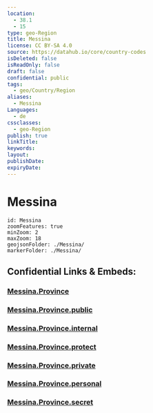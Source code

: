 ```yaml
---
location:
  - 38.1
  - 15
type: geo-Region
title: Messina
license: CC BY-SA 4.0
source: https://datahub.io/core/country-codes
isDeleted: false
isReadOnly: false
draft: false
confidential: public
tags:
  - geo/Country/Region
aliases:
  - Messina
Languages:
  - de
cssclasses:
  - geo-Region
publish: true
linkTitle:
keywords:
layout:
publishDate:
expiryDate:
---
```


# Messina

```leaflet
id: Messina
zoomFeatures: true 
minZoom: 2 
maxZoom: 18
geojsonFolder: ./Messina/
markerFolder: ./Messina/
```


## Confidential Links & Embeds: 

### [Messina.Province](/_Standards/Earth/Continent/Europe/Europe~South/Italy/regions~Italy/Sicily/Messina.Province.md) 

### [Messina.Province.public](/_public/Earth/Continent/Europe/Europe~South/Italy/regions~Italy/Sicily/Messina.Province.public.md) 

### [Messina.Province.internal](/_internal/Earth/Continent/Europe/Europe~South/Italy/regions~Italy/Sicily/Messina.Province.internal.md) 

### [Messina.Province.protect](/_protect/Earth/Continent/Europe/Europe~South/Italy/regions~Italy/Sicily/Messina.Province.protect.md) 

### [Messina.Province.private](/_private/Earth/Continent/Europe/Europe~South/Italy/regions~Italy/Sicily/Messina.Province.private.md) 

### [Messina.Province.personal](/_personal/Earth/Continent/Europe/Europe~South/Italy/regions~Italy/Sicily/Messina.Province.personal.md) 

### [Messina.Province.secret](/_secret/Earth/Continent/Europe/Europe~South/Italy/regions~Italy/Sicily/Messina.Province.secret.md)


